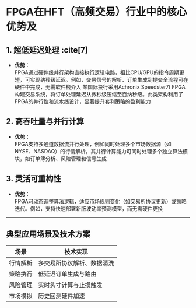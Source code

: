 # FPGA在HFT（高频交易）行业中的核心优势及

## 1. **超低延迟处理** :cite[7]
- **优势**：  
  FPGA通过硬件级并行架构直接执行逻辑电路，相比CPU/GPU的指令周期更短，可实现纳秒级延迟。例如，交易信号的解析、订单生成到提交全流程可在硬件中完成，无需软件栈介入
  某国际投行采用Achronix Speedster7t FPGA构建交易系统，将订单处理延迟从微秒级压缩至百纳秒级。此类架构利用了FPGA的并行性和流水线设计，显著提升套利策略的盈利能力

## 2. **高吞吐量与并行计算** 
- **优势**：  
  FPGA支持多通道数据流并行处理，例如同时处理多个市场数据源（如NYSE、NASDAQ）的行情解析。其并行计算能力可同时处理多个独立算法模块，如订单簿分析、风险管理和信号生成


## 3. **灵活可重构性** 
- **优势**：  
  FPGA可动态调整算法逻辑，适应市场规则变化（如交易所协议更新）或策略迭代。例如，支持快速部署新版波动率预测模型，而无需硬件更换




---

## 典型应用场景及技术方案
| 场景                | 技术实现                     | 
|---------------------|----------------------------|
| 行情解析            | 多交易所协议解析、数据清洗   | 
| 策略执行            | 低延迟订单生成与路由         | 
| 风险管理            | 实时头寸计算与止损触发       | 
| 市场模拟            | 历史回测硬件加速             | 




